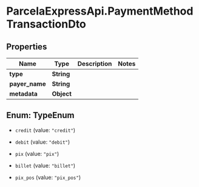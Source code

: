# ParcelaExpressApi.PaymentMethodTransactionDto

## Properties

Name | Type | Description | Notes
------------ | ------------- | ------------- | -------------
**type** | **String** |  | 
**payer_name** | **String** |  | 
**metadata** | **Object** |  | 



## Enum: TypeEnum


* `credit` (value: `"credit"`)

* `debit` (value: `"debit"`)

* `pix` (value: `"pix"`)

* `billet` (value: `"billet"`)

* `pix_pos` (value: `"pix_pos"`)





